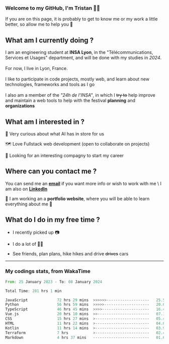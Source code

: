 ### Welcome to my GitHub, I'm Tristan 👨‍💻

If you are on this page, it is probably to get to know me or my work a little better, so allow me to help you 💁

## What am I currently doing ?

I am an engineering student at **INSA Lyon**, in the "Télécommunications, Services et Usages" department, and will be done with my studies in *2024*. \
\
For now, I live in Lyon, France. \
\
I like to participate in code projects, mostly web, and learn about new technologies, frameworks and tools as I go
\
\
I also am a member of the *"24h de l'INSA"*, in which I ~~try to~~  help improve and maintain a web tools to help with the festival **planning** and **organizations**

## What am I interested in ?
   
   🤖 Very curious about what AI has in store for us
   
   🗺️ Love Fullstack web development (open to collaborate on projects)

   🤔 Looking for an interesting compagny to start my career

## Where can you contact me ?

You can send me an **[email](mailto:tristan.dve@gmail.com)** if you want more info or wish to work with me \\
I am also on **[LinkedIn](https://www.linkedin.com/in/tristan-devin/)**

🚧 I am working an a **portfolio website**, where you will be able to learn everything about me 🚧

## What do I do in my free time ?

 - I recently picked up 📷
   
 - I do a lot of 🧗‍♂️
   
 - See friends, plan plans, hike hikes and drive ~~drives~~ cars

---
### My codings stats, from WakaTime

<!--START_SECTION:waka-->

```rust
From: 25 January 2023 - To: 08 January 2024

Total Time: 281 hrs 1 min

JavaScript             72 hrs 29 mins  >>>>>>-------------------   25.53 %
Python                 56 hrs 59 mins  >>>>>--------------------   20.07 %
TypeScript             46 hrs 45 mins  >>>>---------------------   16.47 %
Vue.js                 20 hrs 10 mins  >>-----------------------   07.10 %
CSS                    15 hrs 27 mins  >------------------------   05.45 %
HTML                   11 hrs 22 mins  >------------------------   04.01 %
Kotlin                 11 hrs 14 mins  >------------------------   03.96 %
Terraform              7 hrs           >------------------------   02.47 %
Markdown               4 hrs 37 mins   -------------------------   01.63 %
```

<!--END_SECTION:waka-->

